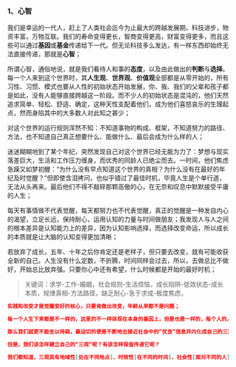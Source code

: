 ### 1、心智

我们是幸运的一代人，赶上了人类社会迄今为止最大的跨越发展期，科技进步，物资丰富，万物互联。我们的寿命变得更长，智商变得更高，财富变得更多，而且这些可以通过**基因**或**基金**传递给下一代。但无论科技多么发达，有一样东西却始终无法直接传递，那就是**心智**；

所谓心智，通俗地说，就是我们看待人和事的**态度**，以及由此做出的**判断**与**选择**。每一个人来到这个世界时，其**人生观**、**世界观**、**价值观**全部都是从零开始的，所有习性、习惯、模式也要从人性的初始状态开始发展，你、我、我们的父辈和孩子都是如此，没有人能够直接跨越这一阶段。而不少人的初始状态是混沌的，他们天然追求简单、轻松、舒适、确定，这种天性支配着他们，成为他们喜怒哀乐的生理起点，然而身陷其中的大多数人对此知之甚少；

对这个世界的运行规则浑然不知：不知道事物的构成、框架，不知道努力的路径、方法，也不知道自己真正想要什么、能做什么、最后会成为什么样的人；

迷迷糊糊地到了某个年纪，突然发现自己对这个世界已经无能为力了：梦想与现实落差巨大，生活和工作压力缠身，而优秀的同龄人已绝尘而去。一时间，他们焦虑急躁又如梦初醒：“为什么没有早点知道这个世界的真相？为什么没有在最好的年纪及时觉醒？”但即使含泪拷问，也似乎错过了最佳时机，毕竟人生是个单行道，无法从头再来。最后他们不得不敲碎那颗高傲的心，在无奈和叹息中默默接受平庸的人生；

每天有事情做不代表觉醒，每天都努力也不代表觉醒，真正的觉醒是一种发自内心的渴望，立足长远，保持耐心，运用认知的力量与时间做朋友；我发现人与人之间的根本差异是认知能力上的差异，因为认知影响选择，而选择改变命运，所以成长的本质就是让大脑的认知变得更加清晰；

若放弃了成长，五年、十年之后你肯定还是老样子，但只要去改变，就有可能收获全新的自己。人生没有什么定数，不折腾，时间同样会过去，所以，去做总比不做好，开始总比放弃强。只要你心中还有希望，什么时候都是开始的最好时机；

> 关键词：求学-工作-婚姻，社会规则-生活烦恼，成长陷阱-低效状态-成长本质，规律真相-方法路径，缺乏耐心-急于求成-极度焦虑，

```json
实践和改变才是觉醒变好的核心，只要肯做出改变，年龄从来都不是问题；

每一个人生下来都是不一样的，这里的不一样体现在本身的基因上，但是也是一样的，每个人的人生观、世界观、价值观都是从0开始的，而决定了我们朝不同方向和领域发展的就是“三观”的不同深浅的选择和积累，而这些都是基于我们的所见所闻，当我们接触不到优良的“三观”时，就无法成长为人类社会群体中的优秀人物；

那么我们就更不能坐以待毙，最迫切的便是不断地去接近社会中的“优良”信息并内化成自己的三观品质，不断地积聚能量，才能走出更为正确的道路；

但是，我们该怎样建立自己的“三观”呢？有该怎样保留传递它呢？

我们都知道，三观具有地域性[处在不同地点]、时效性[在不同的时间]、社会性[面对不同的人]并不是一成不变的，这就需要我们不断地思考后事件；
```



